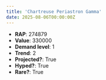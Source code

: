 ```yaml
---
title: 'Chartreuse Periastron Gamma'
date: 2025-08-06T00:00:00Z
---
```

- **RAP**: 274879
- **Value**: 330000
- **Demand level**: 1
- **Trend**: 2
- **Projected?**: True
- **Hyped?**: True
- **Rare?**: True

